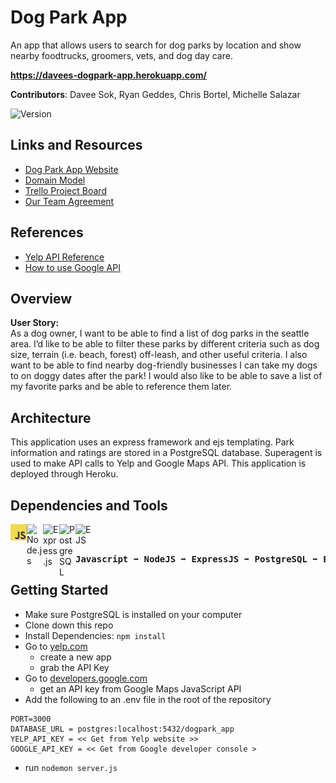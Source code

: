 # Dog Park App

An app that allows users to search for dog parks by location and show nearby foodtrucks, groomers, vets, and dog day care.

**https://davees-dogpark-app.herokuapp.com/**

**Contributors**: Davee Sok, Ryan Geddes, Chris Bortel, Michelle Salazar

![Version](https://img.shields.io/badge/version-1.0.0-brightgreen.svg)

## Links and Resources

- [Dog Park App Website](https://davees-dogpark-app.herokuapp.com/)
- [Domain Model](https://lucid.app/lucidchart/invitations/accept/inv_742b8657-d802-49a8-9915-ccb39ffe9817?viewport_loc=-1923%2C-3997%2C12881%2C7387%2CGmqYbyW5DRaf)
- [Trello Project Board](https://trello.com/b/AziNDkvf/dog-parks)
- [Our Team Agreement](https://docs.google.com/document/d/1Y4YqEGetRE68ka0oiSGRjK2Pk6_ijXd8kQBZpq8Xt2s/edit?usp=sharing)

## References

- [Yelp API Reference](https://docs.developer.yelp.com/docs/getting-started)
- [How to use Google API](https://www.youtube.com/watch?v=8NUqDc1bQ84)

## Overview

**User Story:**  
As a dog owner, I want to be able to find a list of dog parks in the seattle area. I’d like to be able to filter these parks by different criteria such as dog size, terrain (i.e. beach, forest) off-leash, and other useful criteria. I also want to be able to find nearby dog-friendly businesses I can take my dogs to on doggy dates after the park! I would also like to be able to save a list of my favorite parks and be able to reference them later.

## Architecture

This application uses an express framework and ejs templating. Park information and ratings are stored in a PostgreSQL database. Superagent is used to make API calls to Yelp and Google Maps API. This application is deployed through Heroku.

## Dependencies and Tools

<img align="left" alt="JavaScript" width="26px" src="https://raw.githubusercontent.com/github/explore/80688e429a7d4ef2fca1e82350fe8e3517d3494d/topics/javascript/javascript.png"/>
<img align="left" alt="Node.js" width="26px" src="https://external-content.duckduckgo.com/iu/?u=https%3A%2F%2Fwww.ict.social%2Fimages%2F5728%2Fnodejs_logo.png&f=1&nofb=1"/>
<img align="left" alt="Express.js" width="26px" src="https://expressjs.com/images/express-facebook-share.png"/>
<img align="left" alt="PostgreSQL" width="26px" src="https://cdn.icon-icons.com/icons2/2415/PNG/512/postgresql_original_wordmark_logo_icon_146392.png"/>
<img align="left" alt="EJS" width="26px" src="https://cdn.icon-icons.com/icons2/2107/PNG/512/file_type_ejs_icon_130626.png"/>

</br>
<br>
<pre>
<b>Javascript ➡ NodeJS ➡ ExpressJS ➡ PostgreSQL ➡ EJS ➡ SuperAgent</b>
</pre>

## Getting Started

- Make sure PostgreSQL is installed on your computer
- Clone down this repo
- Install Dependencies: `npm install`
- Go to [yelp.com](https://www.yelp.com/developers/)
  - create a new app
  - grab the API Key
- Go to [developers.google.com](https://developers.google.com/maps/gmp-get-started)
  - get an API key from Google Maps JavaScript API
- Add the following to an .env file in the root of the repository

```
PORT=3000
DATABASE_URL = postgres:localhost:5432/dogpark_app
YELP_API_KEY = << Get from Yelp website >>
GOOGLE_API_KEY = << Get from Google developer console >
```

- run `nodemon server.js`

